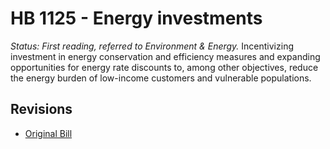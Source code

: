 # HB 1125 - Energy investments
*Status: First reading, referred to Environment & Energy.*
Incentivizing investment in energy conservation and efficiency measures and expanding opportunities for energy rate discounts to, among other objectives, reduce the energy burden of low-income customers and vulnerable populations.

## Revisions
* [Original Bill](1/)